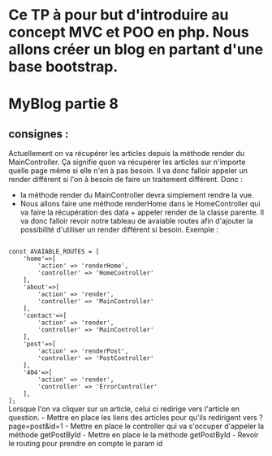 # Ce TP à pour but d'introduire au concept MVC et POO en php. Nous allons créer un blog en partant d'une base bootstrap.

# MyBlog partie 8
## consignes : 
Actuellement on va récupérer les articles depuis la méthode render du MainController. Ça signifie quon va récupérer les articles sur n'importe quelle page même si elle n'en à pas besoin.
Il va donc falloir appeler un render différent si l'on à besoin de faire un traitement différent.
Donc :
- la méthode render du MainController devra simplement rendre la vue.
- Nous allons faire une méthode renderHome dans le HomeController qui va faire la récupération des data + appeler render de la classe parente.
Il va donc falloir revoir notre tableau de avaiable routes afin d'ajouter la possibilité d'utiliser un render différent si besoin. Exemple :
<code>
const AVAIABLE_ROUTES = [
    'home'=>[
        'action' => 'renderHome',
        'controller' => 'HomeController'
    ],
    'about'=>[
        'action' => 'render',
        'controller' => 'MainController'
    ],
    'contact'=>[
        'action' => 'render',
        'controller' => 'MainController'
    ],
    'post'=>[
        'action' => 'renderPost',
        'controller' => 'PostController'
    ],
    '404'=>[
        'action' => 'render',
        'controller' => 'ErrorController'
    ],
];
</code>
Lorsque l'on va cliquer sur un article, celui ci redirige vers l'article en question.
- Mettre en place les liens des articles pour qu'ils redirigent vers ?page=post&id=1
- Mettre en place le controller qui va s'occuper d'appeler la méthode getPostById 
- Mettre en place le la méthode getPostById
- Revoir le routing pour prendre en compte le param id
